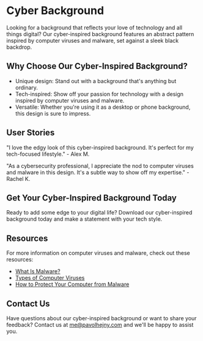 <!--font:Cinzel Decorative-->

# Cyber Background

Looking for a background that reflects your love of technology and all things digital? Our cyber-inspired background features an abstract pattern inspired by computer viruses and malware, set against a sleek black backdrop.

## Why Choose Our Cyber-Inspired Background?

-   Unique design: Stand out with a background that's anything but ordinary.
-   Tech-inspired: Show off your passion for technology with a design inspired by computer viruses and malware.
-   Versatile: Whether you're using it as a desktop or phone background, this design is sure to impress.

## User Stories

"I love the edgy look of this cyber-inspired background. It's perfect for my tech-focused lifestyle." - Alex M.

"As a cybersecurity professional, I appreciate the nod to computer viruses and malware in this design. It's a subtle way to show off my expertise." - Rachel K.

## Get Your Cyber-Inspired Background Today

Ready to add some edge to your digital life? Download our cyber-inspired background today and make a statement with your tech style.

## Resources

For more information on computer viruses and malware, check out these resources:

-   [What Is Malware?](#)
-   [Types of Computer Viruses](#)
-   [How to Protect Your Computer from Malware](#)

## Contact Us

Have questions about our cyber-inspired background or want to share your feedback? Contact us at me@pavolhejny.com and we'll be happy to assist you.

<!--

Write me content for website with wallpaper which alt text is:

"A wallpaper with a repeating pattern of abstract shapes inspired by computer viruses and malware, set against a black background."

The name/title of the page should not be 1:1 copy of the alt text but rather a real content of the website which is using this wallpaper.

- Use markdown format
- Start with heading
- Heading should be short and concise
- The content should look like a real website
- The website should not be about the wallpaper, wallpaper is just a related background
- Heading should be contain work "wallpaper" or "background"
- Include real sections like references, contact, user stories, etc. use things relevant to the page purpose.
- Feel free to use structure like headings, bullets, numbering, blockquotes, paragraphs, horizontal lines, etc.
- You can use formatting like bold or _italic_
- You can include UTF-8 emojis
- Links should be only #hash anchors (and you can refer to the document itself)
- Do not include images


---


# Malware-Inspired Wallpaper for Your Tech-Savvy Background

Are you a tech enthusiast looking for a unique wallpaper to match your interests? Look no further than our malware-inspired wallpaper, featuring abstract shapes inspired by computer viruses and malware. Set against a sleek black background, this wallpaper is perfect for adding a touch of edgy sophistication to your desktop or phone.

## Why Choose Our Malware-Inspired Wallpaper?

- Unique design: Stand out from the crowd with a wallpaper that's anything but ordinary.
- Tech-inspired: Show off your love for all things tech with a design inspired by computer viruses and malware.
- Versatile: Whether you're using it as a desktop or phone background, this wallpaper is sure to impress.

## User Stories

"I've been searching for a wallpaper that matches my tech-savvy personality, and this malware-inspired design is perfect!" - John D.

"As someone who works in cybersecurity, I appreciate the nod to computer viruses and malware in this wallpaper design." - Sarah L.

## Get Your Malware-Inspired Wallpaper Today

Ready to add some edge to your background? Download our malware-inspired wallpaper today and make a statement with your tech style.

## References

For more information on computer viruses and malware, check out these resources:

- [What Is Malware?](#)
- [Types of Computer Viruses](#)
- [How to Protect Your Computer from Malware](#)

## Contact Us

Have questions about our malware-inspired wallpaper or want to share your feedback? Contact us at me@pavolhejny.com and we'll be happy to assist you.


---


Heading should not include word "wallpaper". The website should not be about the wallpaper itself, wallpaper is just a related background, rewrite whole content.


---


# Cyber-Inspired Background for Your Digital Life

Looking for a background that reflects your love of technology and all things digital? Our cyber-inspired background features an abstract pattern inspired by computer viruses and malware, set against a sleek black backdrop.

## Why Choose Our Cyber-Inspired Background?

- Unique design: Stand out with a background that's anything but ordinary.
- Tech-inspired: Show off your passion for technology with a design inspired by computer viruses and malware.
- Versatile: Whether you're using it as a desktop or phone background, this design is sure to impress.

## User Stories

"I love the edgy look of this cyber-inspired background. It's perfect for my tech-focused lifestyle." - Alex M.

"As a cybersecurity professional, I appreciate the nod to computer viruses and malware in this design. It's a subtle way to show off my expertise." - Rachel K.

## Get Your Cyber-Inspired Background Today

Ready to add some edge to your digital life? Download our cyber-inspired background today and make a statement with your tech style.

## Resources

For more information on computer viruses and malware, check out these resources:

- [What Is Malware?](#)
- [Types of Computer Viruses](#)
- [How to Protect Your Computer from Malware](#)

## Contact Us

Have questions about our cyber-inspired background or want to share your feedback? Contact us at me@pavolhejny.com and we'll be happy to assist you.

-->
